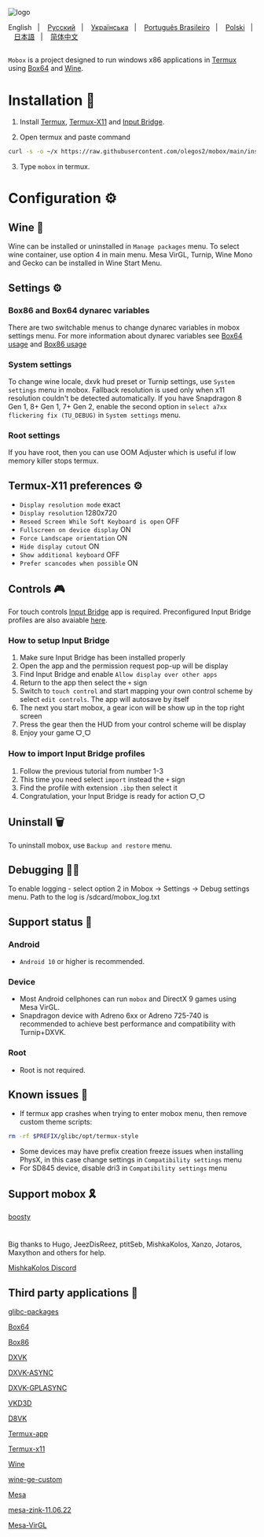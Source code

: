 ![logo](docs/img/logo.png "logo")

English
&nbsp;&nbsp;| &nbsp;&nbsp;
<a href="https://github.com/olegos2/mobox/blob/main/README-ru.md">Русский</a>
&nbsp;&nbsp;| &nbsp;&nbsp;
<a href="https://github.com/olegos2/mobox/blob/main/README-ua.md">Українська</a>
&nbsp;&nbsp;| &nbsp;&nbsp;
<a href="https://github.com/olegos2/mobox/blob/main/README-pt_BR.md">Português Brasileiro</a>
&nbsp;&nbsp;| &nbsp;&nbsp;
<a href="https://github.com/olegos2/mobox/blob/main/README-pl.md">Polski</a>
&nbsp;&nbsp;| &nbsp;&nbsp;
<a href="https://github.com/olegos2/mobox/blob/main/README-ja.md">日本語</a>
&nbsp;&nbsp;| &nbsp;&nbsp;
<a href="https://github.com/olegos2/mobox/blob/main/README-zh_CN.md">简体中文</a>

##

`Mobox` is a project designed to run windows x86 applications in [Termux](https://github.com/termux/termux-app) using [Box64](https://github.com/ptitSeb/box64) and [Wine](https://www.winehq.org/).

# Installation 📲
1. Install
[Termux](https://f-droid.org/repo/com.termux_118.apk),
[Termux-X11](https://raw.githubusercontent.com/olegos2/mobox/main/components/termux-x11.apk) and
[Input Bridge](https://raw.githubusercontent.com/olegos2/mobox/main/components/inputbridge.apk).

2. Open termux and paste command

```bash
curl -s -o ~/x https://raw.githubusercontent.com/olegos2/mobox/main/install && . ~/x
```

3. Type `mobox` in termux.

# Configuration ⚙️
## Wine 🍷
Wine can be installed or uninstalled in `Manage packages` menu.
To select wine container, use option 4 in main menu.
Mesa VirGL, Turnip, Wine Mono and Gecko can be installed in Wine Start Menu.
## Settings ⚙️
### Box86 and Box64 dynarec variables
There are two switchable menus to change dynarec variables in mobox settings menu.
For more information about dynarec variables see [Box64 usage](https://github.com/ptitSeb/box64/blob/main/docs/USAGE.md) and [Box86 usage](https://github.com/ptitSeb/box86/blob/master/docs/USAGE.md)
### System settings
To change wine locale, dxvk hud preset or Turnip settings, use `System settings` menu in mobox.
Fallback resolution is used only when x11 resolution couldn't be detected automatically.
If you have Snapdragon 8 Gen 1, 8+ Gen 1, 7+ Gen 2, enable the second option in `select a7xx flickering fix (TU_DEBUG)` in `System settings` menu.
### Root settings 
If you have root, then you can use OOM Adjuster which is useful if low memory killer stops termux.
## Termux-X11 preferences ⚙️
* `Display resolution mode` exact
* `Display resolution` 1280x720
* `Reseed Screen While Soft Keyboard is open` OFF
* `Fullscreen on device display` ON
* `Force Landscape orientation` ON
* `Hide display cutout` ON
* `Show additional keyboard` OFF
* `Prefer scancodes when possible` ON
## Controls 🎮
For touch controls [Input Bridge](https://raw.githubusercontent.com/olegos2/mobox/main/components/inputbridge.apk) app is required. Preconfigured Input Bridge profiles are also avaiable [here](https://github.com/ZanDev32/mobox/blob/main/Input-Bridge-Profiles.md).

### How to setup Input Bridge
1. Make sure Input Bridge has been installed properly
2. Open the app and the permission request pop-up will be display
3. Find Input Bridge and enable `Allow display over other apps`
4. Return to the app then select the `+` sign
5. Switch to `touch control` and start mapping your own control scheme by select `edit controls`. The app will autosave by itself
6. The next you start mobox, a gear icon will be show up in the top right screen
7. Press the gear then the HUD from your control scheme will be display
8. Enjoy your game ᗜˬᗜ

### How to import Input Bridge profiles
1. Follow the previous tutorial from number 1-3
2. This time you need select `import` instead the `+` sign
3. Find the profile with extension `.ibp` then select it
4. Congratulation, your Input Bridge is ready for action ᗜˬᗜ

## Uninstall 🗑️
To uninstall mobox, use `Backup and restore` menu.
## Debugging 🧑‍💻
To enable logging - select option 2 in Mobox -> Settings -> Debug settings menu. Path to the log is /sdcard/mobox_log.txt

## Support status 📲
### Android
* `Android 10` or higher is recommended.
### Device
* Most Android cellphones can run `mobox` and DirectX 9 games using Mesa VirGL.
* Snapdragon device with Adreno 6xx or Adreno 725-740 is recommended to achieve best performance and compatibility with Turnip+DXVK.
### Root 
* Root is not required.

## Known issues 📌
* If termux app crashes when trying to enter mobox menu, then remove custom theme scripts:
```bash
rm -rf $PREFIX/glibc/opt/termux-style
```
* Some devices may have prefix creation freeze issues when installing PhysX, in this case change settings in `Compatibility settings` menu
* For SD845 device, disable dri3 in `Compatibility settings` menu

## Support mobox 🎗️
[boosty](https://boosty.to/olegos/donate)

#
Big thanks to Hugo, JeezDisReez, ptitSeb, MishkaKolos, Xanzo, Jotaros, Maxython and others for help.

[MishkaKolos Discord](https://discord.gg/ZAQnZzbCXq)


## Third party applications 📕

[glibc-packages](https://github.com/termux-pacman/glibc-packages)

[Box64](https://github.com/ptitSeb/box64)

[Box86](https://github.com/ptitSeb/box86)

[DXVK](https://github.com/doitsujin/dxvk)

[DXVK-ASYNC](https://github.com/Sporif/dxvk-async)

[DXVK-GPLASYNC](https://gitlab.com/Ph42oN/dxvk-gplasync)

[VKD3D](https://github.com/lutris/vkd3d)

[D8VK](https://github.com/AlpyneDreams/d8vk)

[Termux-app](https://github.com/termux/termux-app)

[Termux-x11](https://github.com/termux/termux-x11)

[Wine](https://wiki.winehq.org/Licensing)

[wine-ge-custom](https://github.com/GloriousEggroll/wine-ge-custom)

[Mesa](https://docs.mesa3d.org/license.html)

[mesa-zink-11.06.22](https://github.com/alexvorxx/mesa-zink-11.06.22)

[Mesa-VirGL](https://github.com/alexvorxx/Mesa-VirGL)


